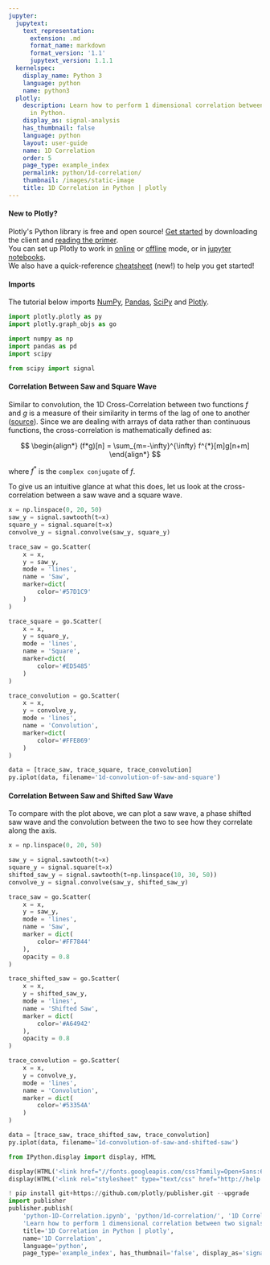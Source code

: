```yaml
---
jupyter:
  jupytext:
    text_representation:
      extension: .md
      format_name: markdown
      format_version: '1.1'
      jupytext_version: 1.1.1
  kernelspec:
    display_name: Python 3
    language: python
    name: python3
  plotly:
    description: Learn how to perform 1 dimensional correlation between two signals
      in Python.
    display_as: signal-analysis
    has_thumbnail: false
    language: python
    layout: user-guide
    name: 1D Correlation
    order: 5
    page_type: example_index
    permalink: python/1d-correlation/
    thumbnail: /images/static-image
    title: 1D Correlation in Python | plotly
---
```


#### New to Plotly?
Plotly's Python library is free and open source! [Get started](https://plot.ly/python/getting-started/) by downloading the client and [reading the primer](https://plot.ly/python/getting-started/).
<br>You can set up Plotly to work in [online](https://plot.ly/python/getting-started/#initialization-for-online-plotting) or [offline](https://plot.ly/python/getting-started/#initialization-for-offline-plotting) mode, or in [jupyter notebooks](https://plot.ly/python/getting-started/#start-plotting-online).
<br>We also have a quick-reference [cheatsheet](https://images.plot.ly/plotly-documentation/images/python_cheat_sheet.pdf) (new!) to help you get started!


#### Imports
The tutorial below imports [NumPy](http://www.numpy.org/), [Pandas](https://plot.ly/pandas/intro-to-pandas-tutorial/), [SciPy](https://www.scipy.org/) and [Plotly](https://plot.ly/python/getting-started/).

```python
import plotly.plotly as py
import plotly.graph_objs as go

import numpy as np
import pandas as pd
import scipy

from scipy import signal
```

#### Correlation Between Saw and Square Wave
Similar to convolution, the 1D Cross-Correlation between two functions $f$ and $g$ is a measure of their similarity in terms of the lag of one to another ([source](https://en.wikipedia.org/wiki/Convolution)). Since we are dealing with arrays of data rather than continuous functions, the cross-correlation is mathematically defined as:

$$
\begin{align*}
(f*g)[n] = \sum_{m=-\infty}^{\infty} f^{*}[m]g[n+m]
\end{align*}
$$

where $f^*$ is the `complex conjugate` of $f$.

To give us an intuitive glance at what this does, let us look at the cross-correlation between a saw wave and a square wave.

```python
x = np.linspace(0, 20, 50)
saw_y = signal.sawtooth(t=x)
square_y = signal.square(t=x)
convolve_y = signal.convolve(saw_y, square_y)

trace_saw = go.Scatter(
    x = x,
    y = saw_y,
    mode = 'lines',
    name = 'Saw',
    marker=dict(
        color='#57D1C9'
    )
)

trace_square = go.Scatter(
    x = x,
    y = square_y,
    mode = 'lines',
    name = 'Square',
    marker=dict(
        color='#ED5485'
    )
)

trace_convolution = go.Scatter(
    x = x,
    y = convolve_y,
    mode = 'lines',
    name = 'Convolution',
    marker=dict(
        color='#FFE869'
    )
)

data = [trace_saw, trace_square, trace_convolution]
py.iplot(data, filename='1d-convolution-of-saw-and-square')
```

#### Correlation Between Saw and Shifted Saw Wave
To compare with the plot above, we can plot a saw wave, a phase shifted saw wave and the convolution between the two to see how they correlate along the axis.

```python
x = np.linspace(0, 20, 50)

saw_y = signal.sawtooth(t=x)
square_y = signal.square(t=x)
shifted_saw_y = signal.sawtooth(t=np.linspace(10, 30, 50))
convolve_y = signal.convolve(saw_y, shifted_saw_y)

trace_saw = go.Scatter(
    x = x,
    y = saw_y,
    mode = 'lines',
    name = 'Saw',
    marker = dict(
        color='#FF7844'
    ),
    opacity = 0.8
)

trace_shifted_saw = go.Scatter(
    x = x,
    y = shifted_saw_y,
    mode = 'lines',
    name = 'Shifted Saw',
    marker = dict(
        color='#A64942'
    ),
    opacity = 0.8
)

trace_convolution = go.Scatter(
    x = x,
    y = convolve_y,
    mode = 'lines',
    name = 'Convolution',
    marker = dict(
        color='#53354A'
    )
)

data = [trace_saw, trace_shifted_saw, trace_convolution]
py.iplot(data, filename='1d-convolution-of-saw-and-shifted-saw')
```

```python
from IPython.display import display, HTML

display(HTML('<link href="//fonts.googleapis.com/css?family=Open+Sans:600,400,300,200|Inconsolata|Ubuntu+Mono:400,700" rel="stylesheet" type="text/css" />'))
display(HTML('<link rel="stylesheet" type="text/css" href="http://help.plot.ly/documentation/all_static/css/ipython-notebook-custom.css">'))

! pip install git+https://github.com/plotly/publisher.git --upgrade
import publisher
publisher.publish(
    'python-1D-Correlation.ipynb', 'python/1d-correlation/', '1D Correlation | plotly',
    'Learn how to perform 1 dimensional correlation between two signals in Python.',
    title='1D Correlation in Python | plotly',
    name='1D Correlation',
    language='python',
    page_type='example_index', has_thumbnail='false', display_as='signal-analysis', order=5)
```

```python

```